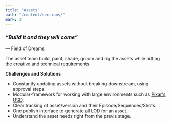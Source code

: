 ```yaml
---
title: "Assets"
path: "/content/sections/"
mark: 3
---
```


### *“Build it and they will come”*
<p class="quotation">― Field of Dreams</p>

<p class="message">
The asset team build, paint, shade, groom and rig the assets while hitting the creative and technical requirements.
</p>

**Challenges and Solutions**
- Constantly updating assets without breaking downstream, using approval steps.
- Modular-framework for working with large environments such as [Pixar's USD](https://graphics.pixar.com/usd/docs/index.html).
- Clear tracking of asset/version and their Episode/Sequences/Shots.
- One publish interface to generate all LOD for an asset.
- Understand the asset needs right from the previs stage.
